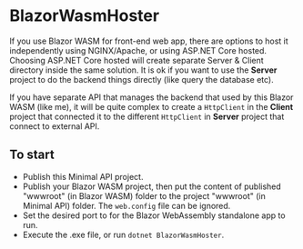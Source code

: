 # BlazorWasmHoster

If you use Blazor WASM for front-end web app, there are options to host it independently using NGINX/Apache, or using ASP.NET Core hosted. Choosing ASP.NET Core hosted will create separate Server & Client directory inside the same solution. It is ok if you want to use the <b>Server</b> project to do the backend things directly (like query the database etc). 

If you have separate API that manages the backend that used by this Blazor WASM (like me), it will be quite complex to create a `HttpClient` in the <b>Client</b> project that connected it to the different `HttpClient` in <b>Server</b> project that connect to external API.

## To start
- Publish this Minimal API project.
- Publish your Blazor WASM project, then put the content of published "wwwroot" (in Blazor WASM) folder to the project "wwwroot" (in Minimal API) folder. The `web.config` file can be ignored.
- Set the desired port to for the Blazor WebAssembly standalone app to run.
- Execute the .exe file, or run `dotnet BlazorWasmHoster`.
